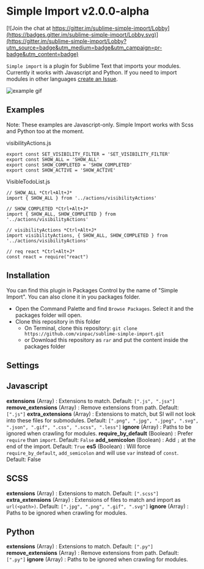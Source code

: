Simple Import v2.0.0-alpha
==========================

[![Join the chat at https://gitter.im/sublime-simple-import/Lobby](https://badges.gitter.im/sublime-simple-import/Lobby.svg)](https://gitter.im/sublime-simple-import/Lobby?utm_source=badge&utm_medium=badge&utm_campaign=pr-badge&utm_content=badge)

`Simple import` is a plugin for Sublime Text that imports your modules. Currently it works with Javascript and Python. If you need to import modules in other languages [create an Issue](https://github.com/vinpac/sublime-simple-import/issues).

![example gif](https://raw.githubusercontent.com/vinpac/sublime-simple-import/master/assets/example.gif)


## Examples
Note: These examples are Javascript-only. Simple Import works with Scss and Python too at the moment.

visibilityActions.js
```
export const SET_VISIBILITY_FILTER = 'SET_VISIBILITY_FILTER'
export const SHOW_ALL = 'SHOW_ALL'
export const SHOW_COMPLETED = 'SHOW_COMPLETED'
export const SHOW_ACTIVE = 'SHOW_ACTIVE'
```

VisibleTodoList.js
```
// SHOW_ALL *Ctrl+Alt+J*
import { SHOW_ALL } from '../actions/visibilityActions'

// SHOW_COMPLETED *Ctrl+Alt+J*
import { SHOW_ALL, SHOW_COMPLETED } from '../actions/visibilityActions'

// visibilityActions *Ctrl+Alt+J*
import visibilityActions, { SHOW_ALL, SHOW_COMPLETED } from '../actions/visibilityActions'

// req react *Ctrl+Alt+J*
const react = require("react")
```

Installation
-------------

You can find this plugin in Packages Control by the name of "Simple Import". You can also clone it in you packages folder.

 - Open the Command Palette and find `Browse Packages`.  Select it and the packages folder will open.
 - Clone this repository in this folder
	 - On Terminal, clone this repository: `git clone https://github.com/vinpac/sublime-simple-import.git`
	 - or Download this repository as `rar` and put the content inside the packages folder


Settings
--------

## Javascript

**extensions**  (Array) : Extensions to match. Default: `[".js", ".jsx"]`
**remove_extensions**  (Array) : Remove extensions from path. Default: `[".js"]`
**extra_extensions**  (Array) : Extensions to match, but SI will not look into these files for submodules. Default: `[".png", ".jpg", ".jpeg", ".svg", ".json", ".gif", ".css", ".scss", ".less"]`
**ignore**  (Array) : Paths to be ignored when crawling for modules.
**require_by_default**  (Boolean) : Prefer `require` than `import`. Default: `False`
**add_semicolon**  (Boolean) : Add `;` at the end of the import. Default: `True`
**es5**  (Boolean) : Will force `require_by_default`, `add_semicolon` and will use `var` instead of `const`. Default: False

## SCSS

**extensions**  (Array) : Extensions to match. Default: `[".scss"]`
**extra_extensions**  (Array) : Extensions of files to match and import as `url(<path>)`. Default: `[".jpg", ".png", ".gif", ".svg"]`
**ignore**  (Array) : Paths to be ignored when crawling for modules.

## Python

**extensions**  (Array) : Extensions to match. Default: `[".py"]`
**remove_extensions**  (Array) : Remove extensions from path. Default: `[".py"]`
**ignore**  (Array) : Paths to be ignored when crawling for modules.
